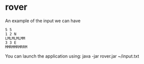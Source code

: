 # rover

An example of the input we can have 

    5 5
    1 2 N
    LMLMLMLMM
    3 3 E
    MMRMMRMRRM
    
You can launch the application using: java -jar rover.jar ~/input.txt
